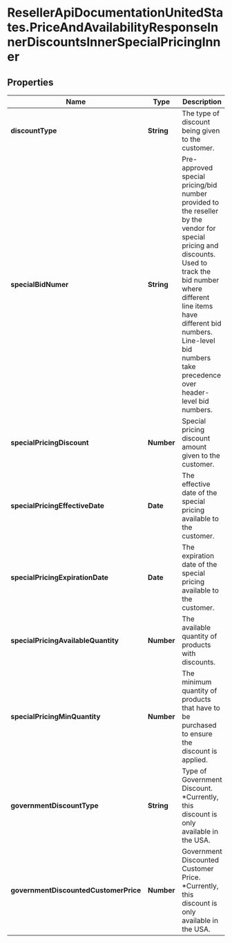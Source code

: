 # ResellerApiDocumentationUnitedStates.PriceAndAvailabilityResponseInnerDiscountsInnerSpecialPricingInner

## Properties

Name | Type | Description | Notes
------------ | ------------- | ------------- | -------------
**discountType** | **String** | The type of discount being given to the customer. | [optional] 
**specialBidNumer** | **String** | Pre-approved special pricing/bid number provided to the reseller by the vendor for special pricing and discounts. Used to track the bid number where different line items have different bid numbers. Line-level bid numbers take precedence over header-level bid numbers. | [optional] 
**specialPricingDiscount** | **Number** | Special pricing discount amount given to the customer. | [optional] 
**specialPricingEffectiveDate** | **Date** | The effective date of the special pricing available to the customer. | [optional] 
**specialPricingExpirationDate** | **Date** | The expiration date of the special pricing available to the customer. | [optional] 
**specialPricingAvailableQuantity** | **Number** | The available quantity of products with discounts. | [optional] 
**specialPricingMinQuantity** | **Number** | The minimum quantity of products that have to be purchased to ensure the discount is applied. | [optional] 
**governmentDiscountType** | **String** | Type of Government Discount. *Currently, this discount is only available in the USA. | [optional] 
**governmentDiscountedCustomerPrice** | **Number** | Government Discounted Customer Price. *Currently, this discount is only available in the USA. | [optional] 


